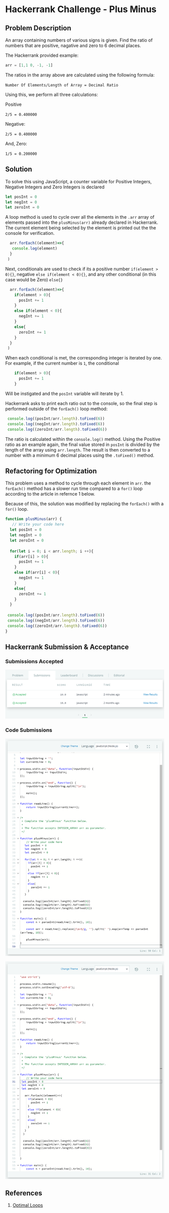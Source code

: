 # Hackerrank Challenge - Plus Minus

## Problem Description
An array containing numbers of various signs is given. Find the ratio of numbers that are positive, nagative and zero to 6 decimal places. 

The Hackerrank provided example:

 ``` JavaScript
 arr = [1,1 0, -1, -1]
 ```

The ratios in the array above are calculated using the following formula:

`Number Of Elements/Length of Array = Decimal Ratio`

Using this, we perform all three calculations:

Positive

`2/5 = 0.400000`

Negative:

`2/5 = 0.400000`

And, Zero:

`1/5 = 0.200000`

## Solution
To solve this using JavaScript, a counter variable for Positive Integers, Negative Integers and Zero Integers is declared

 ``` JavaScript
 let posInt = 0
 let negInt = 0
 let zeroInt = 0
 ```
A loop method is used to cycle over all the elements in the `.arr` array of elements passed into the `plusMinus(arr)` already declared in Hackerrank. The current element being selected by the element is printed out the the console for verification.

 ``` JavaScript
   arr.forEach((element)=>{
    console.log(element)
   }
  ) 

 ```
Next, conditionals are used to check if its a positive number `if(element > 0){}`, negative `else if(element < 0){}`, and any other conditional (in this case would be Zero) `else{}`

 ``` JavaScript
   arr.forEach((element)=>{
     if(element > 0){
       posInt += 1
     }
     else if(element < 0){
       negInt += 1
     }
     else{
       zeroInt += 1
     }
   }     
  )
 ```
 When each conditional is met, the corresponding integer is iterated by one. For example, if the current number is `1`, the conditional 

 ``` JavaScript
     if(element > 0){
       posInt += 1
     }
 ```
Will be instigated and the `posInt` variable will iterate by 1.

Hackerrank asks to print each ratio out to the console, so the final step is performed outside of the `forEach()` loop method:

 ``` JavaScript
  console.log((posInt/arr.length).toFixed(6))
  console.log((negInt/arr.length).toFixed(6))
  console.log((zeroInt/arr.length).toFixed(6)) 
 
 ```

The ratio is calculated within the `console.log()` method. Using the Positive ratio as an example again, the final value stored in `posInt` is divided by the length of the array using `arr.length`. The result is then converted to a number with a minimum 6 decimal places using the `.toFixed()` method. 


## Refactoring for Optimization
This problem uses a method to cycle through each element in `arr`. the `forEach()` method has a slower run time compared to a `for()` loop according to the article in refernce 1 below.

Because of this, the solution was modified by replacing the `forEach()` with a `for()` loop.

 ``` JavaScript
function plusMinus(arr) {
    // Write your code here
   let posInt = 0
   let negInt = 0
   let zeroInt = 0
   
   for(let i = 0; i < arr.length; i ++){
     if(arr[i] > 0){
       posInt += 1
     }
     else if(arr[i] < 0){
       negInt += 1
     }
     else{
       zeroInt += 1
     }
   }
 
  console.log((posInt/arr.length).toFixed(6))
  console.log((negInt/arr.length).toFixed(6))
  console.log((zeroInt/arr.length).toFixed(6)) 
}
 
 ```

## Hackerrank Submission & Acceptance 
### Submissions Accepted

![Accepted](images/accepted.png)

### Code Submissions
![Accepted](images/submission1.png)


![Accepted](images/submission2.png)

## References
1. [Optimal Loops](https://blog.bitsrc.io/finding-the-fastest-loop-type-in-javascript-38af16fe7b4f)